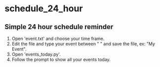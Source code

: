 # schedule_24_hour
Simple 24 hour schedule reminder
---------------------------------
1) Open 'event.txt' and choose your time frame.
2) Edit the file and type your event between  " " and save the file, ex: "My Event".
3) Open 'events_today.py'.
4) Follow the prompt to show all your events today.
